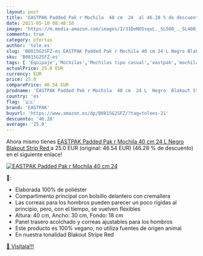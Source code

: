 ```yaml
---
layout: post
title: 'EASTPAK Padded Pak r Mochila  40 cm  24  al 46.28 % de descuento'
date: 2021-05-10 08:48:10
image: 'https://m.media-amazon.com/images/I/31DeNO5sqvL._SL500_._SL400_.jpg'
comments: true
category: ofertas
author: 'tole.es'
slug: 'B0815G2SFZ-es EASTPAK Padded Pak r Mochila 40 cm 24 L Negro Blakout...'
sku: 'B0815G2SFZ-es'
tags: [ 'Equipaje','Mochilas','Mochilas tipo casual','eastpak','mochila', ]
actualPrice: 25.0 EUR
currency: EUR
price: 25.0
comparePrice: 46.54 EUR
prodname: 'EASTPAK Padded Pak r Mochila  40 cm  24 L  Negro  Blakout Strip Red '
country: 'es'
flag: '🇪🇸'
brand: 'EASTPAK'
buyurl: 'https://www.amazon.es/dp/B0815G2SFZ/?tag=tolees-21'
descuento: '46.28'
average: '25.0'
---
```


Ahora mismo tienes [EASTPAK Padded Pak r Mochila  40 cm  24 L  Negro  Blakout Strip Red ](https://www.amazon.es/dp/B0815G2SFZ/?tag=tolees-21) a 25.0 EUR (original: 46.54 EUR) (46.28 %  de descuento) en el siguiente enlace!

[![EASTPAK Padded Pak r Mochila  40 cm  24 ](https://m.media-amazon.com/images/I/31DeNO5sqvL._SL500_._SL400_.jpg)](https://www.amazon.es/dp/B0815G2SFZ/?tag=tolees-21)

🔎:

- Elaborada 100% de poliéster
- Compartimento principal con bolsillo delantero con cremallera
- Las correas para los hombros pueden parecer un poco rígidas al principio, pero, con el tiempo, se vuelven flexibles
- Altura: 40 cm, Ancho: 30 cm, Fondo: 18 cm
- Panel trasero acolchado y correas ajustables para los hombros
- Este producto es 100% vegano, no utiliza fuentes de origen animal
- En nuestra tonalidad Blakout Stripe Red

[🛒 Visítala!!!](https://www.amazon.es/dp/B0815G2SFZ/?tag=tolees-21)
